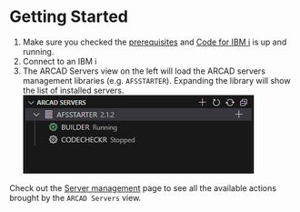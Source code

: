 # Getting Started
1. Make sure you checked the [prerequisites](pages/prerequisites.md) and [Code for IBM i](https://marketplace.visualstudio.com/items?itemName=HalcyonTechLtd.code-for-ibmi) is up and running.
2. Connect to an IBM i
3. The ARCAD Servers view on the left will load the ARCAD servers management libraries  (e.g. `AFSSTARTER`). Expanding the library will show the list of installed servers. <br/> ![afsserver_001](../assets/afsserver_001.png)

Check out the  [Server management](pages/server_management.md) page to see all the available actions brought by the `ARCAD Servers` view.